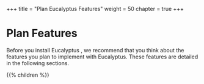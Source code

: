 +++
title = "Plan Eucalyptus Features"
weight = 50
chapter = true
+++


# Plan Features
Before you install Eucalyptus , we recommend that you think about the features you plan to implement with Eucalyptus. These features are detailed in the following sections.



{{% children %}}

